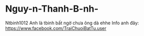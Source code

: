 # Nguy-n-Thanh-B-nh-
Ntbinh1012
Anh là tbinh bất ngờ chưa ông dà ehhe
Info anh đây: https://www.facebook.com/TraiChuoiBatTu.user
